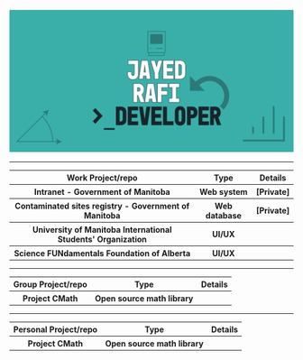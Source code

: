 <a href ="https://github.com/JayedRafiProjects"><img src="https://github.com/JayedRafiProjects/JayedRafiProjects/blob/main/poster.png" alt="cover"></a>
<hr>
<table align="center" style="width:100%">
  <tr>
    <th> Work Project/repo </th>
    <th> Type </th>
    <th> Details </th>
  </tr>
    <tr>
    <th> Intranet - Government of Manitoba </th>
    <th> Web system </th>
    <th> [Private] </th>
  </tr>
    <tr>
    <th> Contaminated sites registry - Government of Manitoba </th>
    <th> Web database </th>
    <th> [Private] </th>
  </tr>
   <tr>
    <th> University of Manitoba International Students' Organization </th>
    <th> UI/UX </th>
    <th>  </th>
  </tr>
   <tr>
    <th> Science FUNdamentals Foundation of Alberta </th>
    <th> UI/UX </th>
    <th>  </th>
  </tr>
  </table>
  <hr>
  <table align="center">
  <tr>
    <th> Group Project/repo </th>
    <th> Type </th>
    <th> Details </th>
  </tr>
  <tr>
    <th> Project CMath </th>
    <th> Open source math library </th>
    <th>  </th>
  </tr>
  </table>
  <hr>
  <table align="center">
  <tr>
    <th> Personal Project/repo </th>
    <th> Type </th>
    <th> Details </th>
  </tr>
  <tr>
    <th> Project CMath </th>
    <th> Open source math library </th>
    <th>  </th>
  </tr>
  </table>
